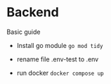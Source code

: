 # Backend

Basic guide

- Install go module
`` go mod tidy ``

- rename file .env-test to .env

- run docker 
`` docker compose up ``
